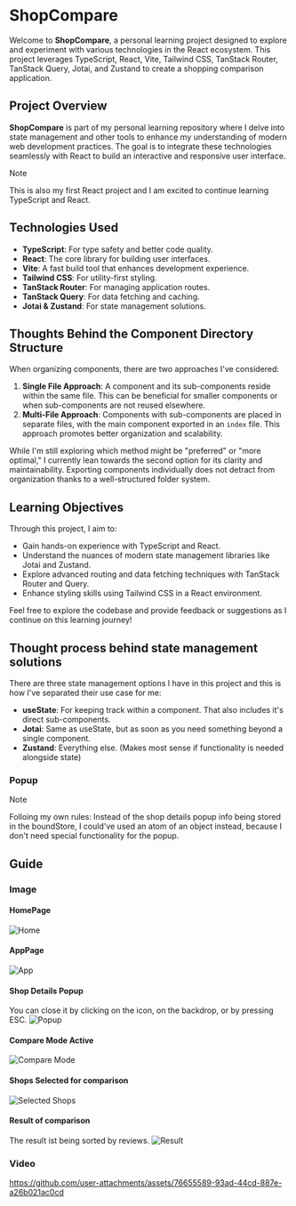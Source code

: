 # ShopCompare

Welcome to **ShopCompare**, a personal learning project designed to explore and experiment with various technologies in the React ecosystem.
This project leverages TypeScript, React, Vite, Tailwind CSS, TanStack Router, TanStack Query, Jotai, and Zustand to create a shopping comparison application.

## Project Overview

**ShopCompare** is part of my personal learning repository where I delve into state management and other tools to enhance my understanding of modern web development practices.
The goal is to integrate these technologies seamlessly with React to build an interactive and responsive user interface.

> [!NOTE]
> This is also my first React project and I am excited to continue learning TypeScript and React.

## Technologies Used

-   **TypeScript**: For type safety and better code quality.
-   **React**: The core library for building user interfaces.
-   **Vite**: A fast build tool that enhances development experience.
-   **Tailwind CSS**: For utility-first styling.
-   **TanStack Router**: For managing application routes.
-   **TanStack Query**: For data fetching and caching.
-   **Jotai & Zustand**: For state management solutions.

## Thoughts Behind the Component Directory Structure

When organizing components, there are two approaches I've considered:

1. **Single File Approach**: A component and its sub-components reside within the same file.
   This can be beneficial for smaller components or when sub-components are not reused elsewhere.
2. **Multi-File Approach**: Components with sub-components are placed in separate files, with the main component exported in an `index` file.
   This approach promotes better organization and scalability.

While I'm still exploring which method might be "preferred" or "more optimal," I currently lean towards the second option for its clarity and maintainability.
Exporting components individually does not detract from organization thanks to a well-structured folder system.

## Learning Objectives

Through this project, I aim to:

-   Gain hands-on experience with TypeScript and React.
-   Understand the nuances of modern state management libraries like Jotai and Zustand.
-   Explore advanced routing and data fetching techniques with TanStack Router and Query.
-   Enhance styling skills using Tailwind CSS in a React environment.

Feel free to explore the codebase and provide feedback or suggestions as I continue on this learning journey!

## Thought process behind state management solutions

There are three state management options I have in this project and this is how I've separated their use case for me:

-   **useState**: For keeping track within a component. That also includes it's direct sub-components.
-   **Jotai**: Same as useState, but as soon as you need something beyond a single component.
-   **Zustand**: Everything else. (Makes most sense if functionality is needed alongside state)

### Popup

> [!NOTE]
> Folloing my own rules: Instead of the shop details popup info being stored in the boundStore, I could've used an atom of an object instead, because I don't need special functionality for the popup.

## Guide

### Image

#### HomePage

![Home](https://github.com/user-attachments/assets/3792c67f-e579-4b52-ae7a-9061122a1686)

#### AppPage

![App](https://github.com/user-attachments/assets/096639ec-7c1f-454a-adf1-7b60d8b9e0b8)

#### Shop Details Popup

You can close it by clicking on the icon, on the backdrop, or by pressing ESC.
![Popup](https://github.com/user-attachments/assets/15485dbc-6e0f-42c7-935d-684a75b80daf)

#### Compare Mode Active

![Compare Mode](https://github.com/user-attachments/assets/fa98ad35-aa79-4d0f-96d8-9ad0eb44fc65)

#### Shops Selected for comparison

![Selected Shops](https://github.com/user-attachments/assets/cbbf510c-7462-42d7-bb6c-5592e15fcc30)

#### Result of comparison

The result ist being sorted by reviews.
![Result](https://github.com/user-attachments/assets/559a9d4c-8f07-4c8b-8a14-41d2edc6fbc5)

### Video

https://github.com/user-attachments/assets/76655589-93ad-44cd-887e-a26b021ac0cd
